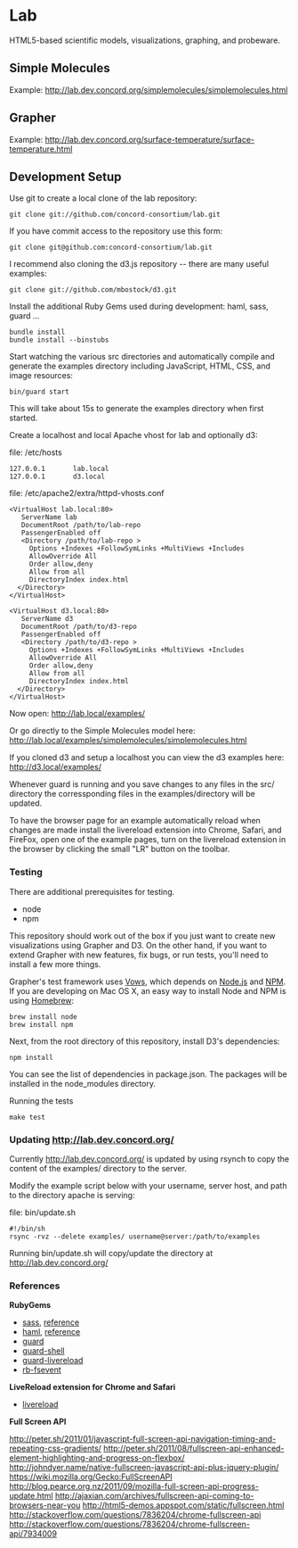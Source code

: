# Lab

HTML5-based scientific models, visualizations, graphing, and probeware.

## Simple Molecules

Example: http://lab.dev.concord.org/simplemolecules/simplemolecules.html

## Grapher

Example: http://lab.dev.concord.org/surface-temperature/surface-temperature.html

## Development Setup

Use git to create a local clone of the lab repository:

    git clone git://github.com/concord-consortium/lab.git

If you have commit access to the repository use this form:

    git clone git@github.com:concord-consortium/lab.git

I recommend also cloning the d3.js repository -- there are many useful examples:

    git clone git://github.com/mbostock/d3.git

Install the additional Ruby Gems used during development: haml, sass, guard ...

    bundle install
    bundle install --binstubs

Start watching the various src directories and automatically compile and generate
the examples directory including JavaScript, HTML, CSS, and image resources:

    bin/guard start

This will take about 15s to generate the examples directory when first started.

Create a localhost and local Apache vhost for lab and optionally d3:

file: /etc/hosts

    127.0.0.1       lab.local
    127.0.0.1       d3.local

file: /etc/apache2/extra/httpd-vhosts.conf

    <VirtualHost lab.local:80>
       ServerName lab
       DocumentRoot /path/to/lab-repo
       PassengerEnabled off
       <Directory /path/to/lab-repo >
         Options +Indexes +FollowSymLinks +MultiViews +Includes
         AllowOverride All
         Order allow,deny
         Allow from all
         DirectoryIndex index.html
      </Directory>
    </VirtualHost>

    <VirtualHost d3.local:80>
       ServerName d3
       DocumentRoot /path/to/d3-repo
       PassengerEnabled off
       <Directory /path/to/d3-repo >
         Options +Indexes +FollowSymLinks +MultiViews +Includes
         AllowOverride All
         Order allow,deny
         Allow from all
         DirectoryIndex index.html
      </Directory>
    </VirtualHost>

Now open: http://lab.local/examples/

Or go directly to the Simple Molecules model here: http://lab.local/examples/simplemolecules/simplemolecules.html

If you cloned d3 and setup a localhost you can view the d3 examples here: http://d3.local/examples/

Whenever guard is running and you save changes to any files in the src/ directory the corressponding files in the examples/directory will be updated. 

To have the browser page for an example automatically reload when changes are made install the livereload extension into Chrome, Safari, and FireFox, open one of the example pages, turn on the livereload extension in the browser by clicking the small "LR" button on the toolbar.

### Testing

There are additional prerequisites for testing.

- node
- npm

This repository should work out of the box if you just want to create new
visualizations using Grapher and D3. On the other hand, if you want to 
extend Grapher with new features, fix bugs, or run tests, you'll need to 
install a few more things.

Grapher's test framework uses [Vows](http://vowsjs.org), which depends on
[Node.js](http://nodejs.org/) and [NPM](http://npmjs.org/). If you are
developing on Mac OS X, an easy way to install Node and NPM is using
[Homebrew](http://mxcl.github.com/homebrew/):

    brew install node
    brew install npm

Next, from the root directory of this repository, install D3's dependencies:

    npm install

You can see the list of dependencies in package.json. The packages will be
installed in the node_modules directory.

Running the tests

    make test

### Updating http://lab.dev.concord.org/

Currently http://lab.dev.concord.org/ is updated by using rsynch to copy the content of the 
examples/ directory to the server. 

Modify the example script below with your username, server host, 
and path to the directory apache is serving:

file: bin/update.sh

    #!/bin/sh
    rsync -rvz --delete examples/ username@server:/path/to/examples

Running bin/update.sh will copy/update the directory at http://lab.dev.concord.org/

### References

**RubyGems**

- [sass](http://sass-lang.com/), [reference](http://sass-lang.com/docs/yardoc/file.SASS_REFERENCE.html)
- [haml](http://haml-lang.com/), [reference](http://haml-lang.com/docs/yardoc/file.HAML_REFERENCE.html)
- [guard](https://github.com/guard/guard)
- [guard-shell](https://github.com/hawx/guard-shell)
- [guard-livereload](https://github.com/guard/guard-livereload)
- [rb-fsevent](https://github.com/thibaudgg/rb-fsevent)

**LiveReload extension for Chrome and Safari**

- [livereload](https://github.com/mockko/livereload)


**Full Screen API**

http://peter.sh/2011/01/javascript-full-screen-api-navigation-timing-and-repeating-css-gradients/
http://peter.sh/2011/08/fullscreen-api-enhanced-element-highlighting-and-progress-on-flexbox/
http://johndyer.name/native-fullscreen-javascript-api-plus-jquery-plugin/
https://wiki.mozilla.org/Gecko:FullScreenAPI
http://blog.pearce.org.nz/2011/09/mozilla-full-screen-api-progress-update.html
http://ajaxian.com/archives/fullscreen-api-coming-to-browsers-near-you
http://html5-demos.appspot.com/static/fullscreen.html
http://stackoverflow.com/questions/7836204/chrome-fullscreen-api
http://stackoverflow.com/questions/7836204/chrome-fullscreen-api/7934009
